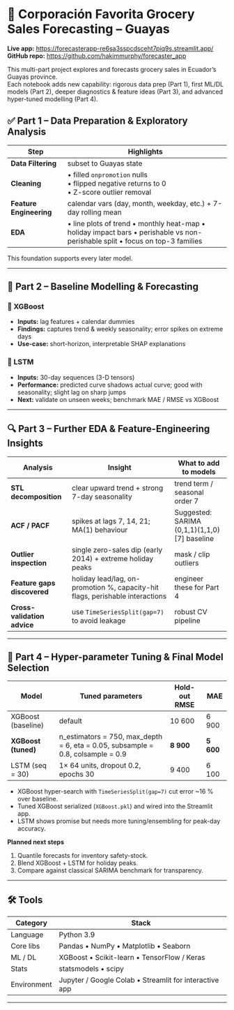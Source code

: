# 🛒 Corporación Favorita Grocery Sales Forecasting – Guayas

**Live app:** <https://forecasterapp-re6sa3sspcdsceht7piq9s.streamlit.app/>  
**GitHub repo:** <https://github.com/hakimmurphy/forecaster_app>

This multi-part project explores and forecasts grocery sales in Ecuador’s Guayas province.  
Each notebook adds new capability: rigorous data prep (Part 1), first ML/DL models (Part 2), deeper diagnostics & feature ideas (Part 3), and advanced hyper-tuned modelling (Part 4).

## ✅ Part 1 – Data Preparation & Exploratory Analysis  

| Step | Highlights |
|------|------------|
| **Data Filtering** | subset to Guayas state |
| **Cleaning** | • filled `onpromotion` nulls<br>• flipped negative returns to 0<br>• Z-score outlier removal |
| **Feature Engineering** | calendar vars (day, month, weekday, etc.) + 7-day rolling mean |
| **EDA** | • line plots of trend • monthly heat-map • holiday impact bars • perishable vs non-perishable split • focus on top-3 families |

This foundation supports every later model.

---

## 🚀 Part 2 – Baseline Modelling & Forecasting  

### 🔹 XGBoost
* **Inputs:** lag features + calendar dummies  
* **Findings:** captures trend & weekly seasonality; error spikes on extreme days  
* **Use-case:** short-horizon, interpretable SHAP explanations  

### 🔹 LSTM
* **Inputs:** 30-day sequences (3-D tensors)  
* **Performance:** predicted curve shadows actual curve; good with seasonality; slight lag on sharp jumps  
* **Next:** validate on unseen weeks; benchmark MAE / RMSE vs XGBoost  

---

## 🔍 Part 3 – Further EDA & Feature-Engineering Insights  

| Analysis | Insight | What to add to models |
|----------|---------|-----------------------|
| **STL decomposition** | clear upward trend + strong 7-day seasonality | trend term / seasonal order 7 |
| **ACF / PACF** | spikes at lags 7, 14, 21; MA(1) behaviour | Suggested: SARIMA (0,1,1)(1,1,0)[7] baseline |
| **Outlier inspection** | single zero-sales dip (early 2014) + extreme holiday peaks | mask / clip outliers |
| **Feature gaps discovered** | holiday lead/lag, on-promotion %, capacity-hit flags, perishable interactions | engineer these for Part 4 |
| **Cross-validation advice** | use `TimeSeriesSplit(gap=7)` to avoid leakage | robust CV pipeline |

--- 

## 🚀 Part 4 – Hyper-parameter Tuning & Final Model Selection

| Model | Tuned parameters | Hold-out RMSE | MAE |
|-------|------------------|---------------|-----|
| XGBoost (baseline) | default | 10 600 | 6 900 |
| **XGBoost (tuned)** |  n_estimators = 750, max_depth = 6, eta = 0.05, subsample = 0.8, colsample = 0.9 | **8 900** | **5 600** |
| LSTM (seq = 30) | 1× 64 units, dropout 0.2, epochs 30 | 9 400 | 6 100 |

* XGBoost hyper-search with `TimeSeriesSplit(gap=7)` cut error ~16 % over baseline.  
* Tuned XGBoost serialized (`XGBoost.pkl`) and wired into the Streamlit app.  
* LSTM shows promise but needs more tuning/ensembling for peak-day accuracy.

**Planned next steps**  
1. Quantile forecasts for inventory safety-stock.  
2. Blend XGBoost + LSTM for holiday peaks.  
3. Compare against classical SARIMA benchmark for transparency.

---

## 🛠 Tools

| Category | Stack |
|----------|-------|
| Language | Python 3.9 |
| Core libs | Pandas • NumPy • Matplotlib • Seaborn |
| ML / DL  | XGBoost • Scikit-learn • TensorFlow / Keras |
| Stats     | statsmodels • scipy |
| Environment | Jupyter / Google Colab • Streamlit for interactive app |

---

